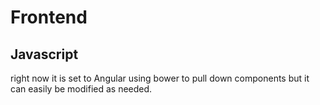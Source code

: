 # Frontend

## Javascript

right now it is set to Angular using bower to pull down components
but it can easily be modified as needed.

